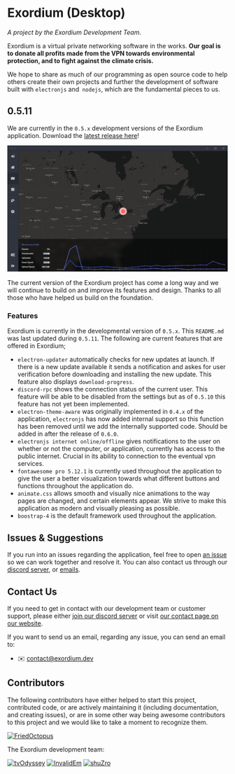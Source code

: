 # Exordium (Desktop)
*A project by the Exordium Development Team.*

Exordium is a virtual private networking software in the works. **Our goal is to donate all profits made from the VPN towards environmental protection, and to fight against the climate crisis.** 

We hope to share as much of our programming as open source code to help others create their own projects and further the development of software built with `electronjs` and` nodejs`, which are the fundamental pieces to us. 

## 0.5.11

We are currently in the `0.5.x` development versions of the Exordium application. Download the [latest release here](https://github.com/exordium-dev/exordium-desktop/releases/latest)!

![](screenshots/screenshot-0.5.10.png)

The current version of the Exordium project has come a long way and we will continue to build on and improve its features and design. Thanks to all those who have helped us build on the foundation.

### Features

Exordium is currently in the developmental version of `0.5.x`. This `README.md` was last updated during `0.5.11`. The following are current features that are offered in Exordium;

- `electron-updater` automatically checks for new updates at launch. If there is a new update available it sends a notification and askes for user verification before downloading and installing the new update. This feature also displays `download-progress`.
- `discord-rpc` shows the connection status of the current user. This feature will be able to be disabled from the settings but as of `0.5.10` this feature has not yet been implemented.
- `electron-theme-aware` was originally implemented in `0.4.x` of the application, `electronjs` has now added internal support so this function has been removed until we add the internally supported code. Should be added in after the release of `0.6.0`.
- `electronjs internet online/offline` gives notifications to the user on whether or not the computer, or application, currently has access to the public internet. Crucial in its ability to connection to the eventual vpn services.
- `fontawesome pro 5.12.1` is currently used throughout the application to give the user a better visualization towards what different buttons and functions throughout the application do.
- `animate.css` allows smooth and visually nice animations to the way pages are changed, and certain elements appear. We strive to make this application as modern and visually pleasing as possible.
- `boostrap-4` is the default framework used throughout the application.

## Issues & Suggestions

If you run into an issues regarding the application, feel free to open [an issue](https://github.com/exordium-dev/exordium-desktop/issues) so we can work together and resolve it. You can also contact us through our [discord server](https://discord.exordium.dev/), or [emails](mailto:contact@exordium.dev).

## Contact Us

If you need to get in contact with our development team or customer support, please either [join our discord server](https://discord.exordium.dev) or visit [our contact page on our website](https://exordium.dev/contact).

If you want to send us an email, regarding any issue, you can send an email to:
- :envelope: [contact@exordium.dev](mailto:contact@exordium.dev)

## Contributors

The following contributors have either helped to start this project, contributed code, or are actively maintaining it (including documentation, and creating issues), or are in some other way being awesome contributors to this project and we would like to take a moment to recognize them.

[<img src="https://github.com/FriedOctopus.png?size=72" alt="FriedOctopus" width="72">](https://github.com/FriedOctopus)

The Exordium development team:

[<img src="https://github.com/tvOdyssey.png?size=72" alt="tvOdyssey" width="72">](https://github.com/tvOdyssey)
[<img src="https://github.com/InvalidEm.png?size=72" alt="InvalidEm" width="72">](https://github.com/InvalidEm)
[<img src="https://github.com/shuZro.png?size=72" alt="shuZro" width="72">](https://github.com/shuZro)
